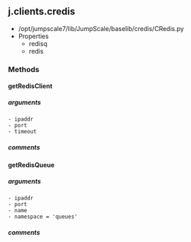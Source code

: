 ## j.clients.credis

- /opt/jumpscale7/lib/JumpScale/baselib/credis/CRedis.py
- Properties
    - redisq
    - redis

### Methods

    

#### getRedisClient 
##### arguments

    - ipaddr
    - port
    - timeout

##### comments

#### getRedisQueue 
##### arguments

    - ipaddr
    - port
    - name
    - namespace = 'queues'

##### comments

